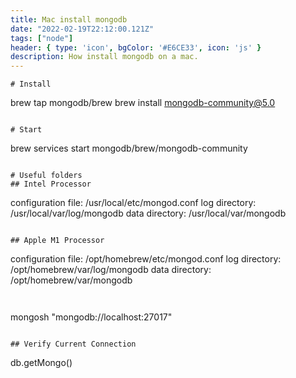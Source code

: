```yaml
---
title: Mac install mongodb
date: "2022-02-19T22:12:00.121Z"
tags: ["node"]
header: { type: 'icon', bgColor: '#E6CE33', icon: 'js' }
description: How install mongodb on a mac.
---
```


```
# Install
```
brew tap mongodb/brew
brew install mongodb-community@5.0
```

# Start
```
brew services start mongodb/brew/mongodb-community
```

# Useful folders
## Intel Processor
```
configuration file: /usr/local/etc/mongod.conf 
log directory: /usr/local/var/log/mongodb
data directory: /usr/local/var/mongodb
```

## Apple M1 Processor
```
configuration file: /opt/homebrew/etc/mongod.conf
log directory: /opt/homebrew/var/log/mongodb
data directory: /opt/homebrew/var/mongodb
```


```
mongosh "mongodb://localhost:27017"
```

## Verify Current Connection
```
db.getMongo()
```
